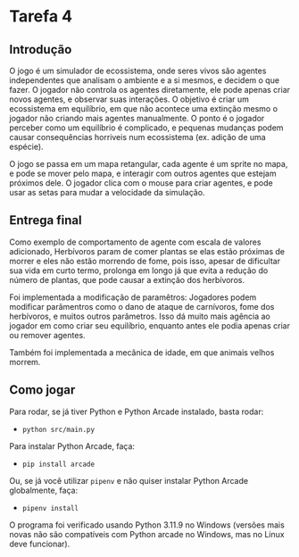 # Tarefa 4

## Introdução

O jogo é um simulador de ecossistema, onde seres vivos são agentes independentes que analisam o ambiente e a si mesmos, e decidem o que fazer. O jogador não controla os agentes diretamente, ele pode apenas criar novos agentes, e observar suas interações. O objetivo é criar um ecossistema em equilíbrio, em que não acontece uma extinção mesmo o jogador não criando mais agentes manualmente. O ponto é o jogador perceber como um equilíbrio é complicado, e pequenas mudanças podem causar consequências horriveis num ecossistema (ex. adição de uma espécie).

O jogo se passa em um mapa retangular, cada agente é um sprite no mapa, e pode se mover pelo mapa, e interagir com outros agentes que estejam próximos dele. O jogador clica com o mouse para criar agentes, e pode usar as setas para mudar a velocidade da simulação.

## Entrega final

Como exemplo de comportamento de agente com escala de valores adicionado, Herbívoros param de comer plantas se elas estão próximas de morrer e eles não estão morrendo de fome, pois isso, apesar de dificultar sua vida em curto termo, prolonga em longo já que evita a redução do número de plantas, que pode causar a extinção dos herbívoros.

Foi implementada a modificação de paramêtros: Jogadores podem modificar parâmentros como o dano de ataque de carnívoros, fome dos herbívoros, e muitos outros parâmetros. Isso dá muito mais agência ao jogador em como criar seu equilíbrio, enquanto antes ele podia apenas criar ou remover agentes.

Também foi implementada a mecânica de idade, em que animais velhos morrem.

## Como jogar
Para rodar, se já tiver Python e Python Arcade instalado, basta rodar:
- `python src/main.py`

Para instalar Python Arcade, faça:
- `pip install arcade`

Ou, se já você utilizar `pipenv` e não quiser instalar Python Arcade globalmente, faça:
- `pipenv install`

O programa foi verificado usando Python 3.11.9 no Windows (versões mais novas não são compatíveis com Python arcade no Windows, mas no Linux deve funcionar).